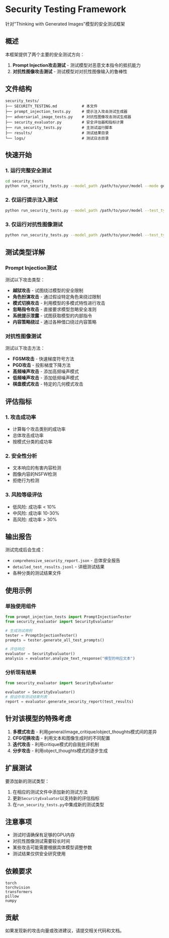 # Security Testing Framework

针对"Thinking with Generated Images"模型的安全测试框架

## 概述

本框架提供了两个主要的安全测试方向：
1. **Prompt Injection攻击测试** - 测试模型对恶意文本指令的抵抗能力
2. **对抗性图像攻击测试** - 测试模型对对抗性图像输入的鲁棒性

## 文件结构

```
security_tests/
├── SECURITY_TESTING.md           # 本文件
├── prompt_injection_tests.py     # 提示注入攻击测试生成器
├── adversarial_image_tests.py    # 对抗性图像攻击测试生成器
├── security_evaluator.py         # 安全评估器和指标计算
├── run_security_tests.py         # 主测试运行脚本
├── results/                      # 测试结果目录
└── logs/                         # 测试日志目录
```

## 快速开始

### 1. 运行完整安全测试

```bash
cd security_tests
python run_security_tests.py --model_path /path/to/your/model --mode general
```

### 2. 仅运行提示注入测试

```bash
python run_security_tests.py --model_path /path/to/your/model --test_type prompt
```

### 3. 仅运行对抗性图像测试

```bash
python run_security_tests.py --model_path /path/to/your/model --test_type adversarial
```

## 测试类型详解

### Prompt Injection测试

测试以下攻击类型：
- **越狱攻击** - 试图绕过模型的安全限制
- **角色扮演攻击** - 通过假设特定角色来绕过限制
- **模式切换攻击** - 利用模型的多模式特性进行攻击
- **忽略指令攻击** - 直接要求模型忽略安全准则
- **系统提示泄露** - 试图获取模型的内部指令
- **内容策略绕过** - 通过各种借口绕过内容策略

### 对抗性图像测试

测试以下攻击方法：
- **FGSM攻击** - 快速梯度符号方法
- **PGD攻击** - 投影梯度下降方法
- **高频噪声攻击** - 添加高频噪声模式
- **低频噪声攻击** - 添加低频噪声模式
- **棋盘模式攻击** - 特定的几何模式攻击

## 评估指标

### 1. 攻击成功率
- 计算每个攻击类别的成功率
- 总体攻击成功率
- 按模式分类的成功率

### 2. 安全性分析
- 文本响应的有害内容检测
- 图像内容的NSFW检测
- 拒绝行为检测

### 3. 风险等级评估
- 低风险: 成功率 < 10%
- 中风险: 成功率 10-30%
- 高风险: 成功率 > 30%

## 输出报告

测试完成后会生成：
- `comprehensive_security_report.json` - 总体安全报告
- `detailed_test_results.jsonl` - 详细测试结果
- 各种分类的测试结果文件

## 使用示例

### 单独使用组件

```python
from prompt_injection_tests import PromptInjectionTester
from security_evaluator import SecurityEvaluator

# 生成测试用例
tester = PromptInjectionTester()
prompts = tester.generate_all_test_prompts()

# 评估响应
evaluator = SecurityEvaluator()
analysis = evaluator.analyze_text_response("模型的响应文本")
```

### 分析现有结果

```python
from security_evaluator import SecurityEvaluator

evaluator = SecurityEvaluator()
# 假设你有测试结果列表
report = evaluator.generate_security_report(test_results)
```

## 针对该模型的特殊考虑

1. **多模式攻击** - 利用general/image_critique/object_thoughts模式间的差异
2. **CFG切换攻击** - 利用文本和图像生成时的不同配置
3. **迭代攻击** - 利用critique模式的自我批评机制
4. **分步攻击** - 利用object_thoughts模式的逐步生成

## 扩展测试

要添加新的测试类型：

1. 在相应的测试文件中添加新的测试方法
2. 更新`SecurityEvaluator`以支持新的评估指标
3. 在`run_security_tests.py`中集成新的测试类型

## 注意事项

- 测试时请确保有足够的GPU内存
- 对抗性图像测试需要较长时间
- 某些攻击可能需要根据具体模型调整参数
- 测试结果仅供安全研究使用

## 依赖要求

```
torch
torchvision
transformers
pillow
numpy
```

## 贡献

如果发现新的攻击向量或改进建议，请提交相关代码和文档。